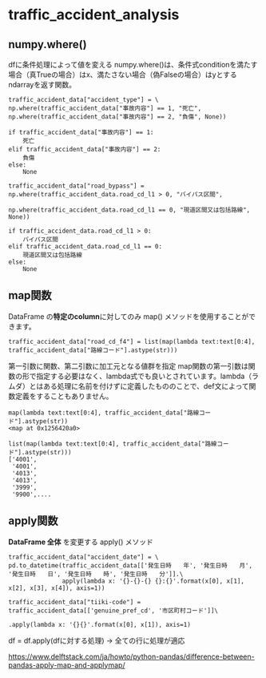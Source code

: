 # traffic_accident_analysis

## numpy.where()
dfに条件処理によって値を変える
numpy.where()は、条件式conditionを満たす場合（真Trueの場合）はx、満たさない場合（偽Falseの場合）はyとするndarrayを返す関数。
```
traffic_accident_data["accident_type"] = \
np.where(traffic_accident_data["事故内容"] == 1, "死亡", np.where(traffic_accident_data["事故内容"] == 2, "負傷", None))

if traffic_accident_data["事故内容"] == 1:
    死亡
elif traffic_accident_data["事故内容"] == 2:
    負傷
else:
    None
```
```
traffic_accident_data["road_bypass"] = np.where(traffic_accident_data.road_cd_l1 > 0, "バイパス区間",
                                                                           np.where(traffic_accident_data.road_cd_l1 == 0, "現道区間又は包括路線", None))
                                                                           
if traffic_accident_data.road_cd_l1 > 0:
    バイパス区間
elif traffic_accident_data.road_cd_l1 == 0:
    現道区間又は包括路線
else:
    None
```


## map関数
DataFrame の**特定のcolumn**に対してのみ map() メソッドを使用することができます。
```
traffic_accident_data["road_cd_f4"] = list(map(lambda text:text[0:4], traffic_accident_data["路線コード"].astype(str)))
```
第一引数に関数、第二引数に加工元となる値群を指定
map関数の第一引数は関数の形で指定する必要はなく、lambda式でも良いとされています。lambda（ラムダ）とはある処理に名前を付けずに定義したもののことで、def文によって関数定義をすることもありません。
```
map(lambda text:text[0:4], traffic_accident_data["路線コード"].astype(str))
<map at 0x1256420a0>

list(map(lambda text:text[0:4], traffic_accident_data["路線コード"].astype(str)))
['4001',
 '4001',
 '4013',
 '4013',
 '3999',
 '9900',....
```

## apply関数
**DataFrame 全体** を変更する apply() メソッド
```
traffic_accident_data["accident_date"] = \
pd.to_datetime(traffic_accident_data[['発生日時　　年', '発生日時　　月', '発生日時　　日', '発生日時　　時', '発生日時　　分']].\
               apply(lambda x: '{}-{}-{} {}:{}'.format(x[0], x[1], x[2], x[3], x[4]), axis=1))

traffic_accident_data["tiiki-code"] = traffic_accident_data[['genuine_pref_cd', '市区町村コード']]\
                                                            .apply(lambda x: '{}{}'.format(x[0], x[1]), axis=1)
```
df = df.apply(dfに対する処理) → 全ての行に処理が適応

https://www.delftstack.com/ja/howto/python-pandas/difference-between-pandas-apply-map-and-applymap/







